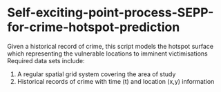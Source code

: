 # Self-exciting-point-process-SEPP-for-crime-hotspot-prediction
Given a historical record of crime, this script models the hotspot surface which representing the vulnerable locations to imminent victimisations 
Required data sets include:
1. A regular spatial grid system covering the area of study
2. Historical records of crime with time (t) and location (x,y) information
